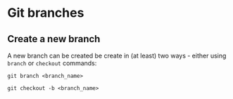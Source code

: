 # Git branches



## Create a new branch
A new branch can be created be create in (at least) two ways - either using `branch` or `checkout` commands:

`git branch <branch_name>`

`git checkout -b <branch_name>`